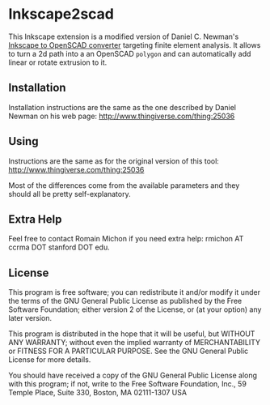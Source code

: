 # Inkscape2scad

This Inkscape extension is a modified version of Daniel C. Newman's [Inkscape to OpenSCAD
converter](http://www.thingiverse.com/thing:25036) targeting finite element
analysis. It allows to turn a 2d path into a an OpenSCAD `polygon` and can
automatically add linear or rotate extrusion to it.

## Installation

Installation instructions are the same as the one described by Daniel Newman
on his web page: <http://www.thingiverse.com/thing:25036>

## Using

Instructions are the same as for the original version of this tool:
<http://www.thingiverse.com/thing:25036>

Most of the differences come from the available parameters and they should all
be pretty self-explanatory.

## Extra Help

Feel free to contact Romain Michon if you need extra help: rmichon AT ccrma DOT
stanford DOT edu.

## License

This program is free software; you can redistribute it and/or modify
it under the terms of the GNU General Public License as published by
the Free Software Foundation; either version 2 of the License, or
(at your option) any later version.

This program is distributed in the hope that it will be useful,
but WITHOUT ANY WARRANTY; without even the implied warranty of
MERCHANTABILITY or FITNESS FOR A PARTICULAR PURPOSE.  See the
GNU General Public License for more details.

You should have received a copy of the GNU General Public License
along with this program; if not, write to the Free Software
Foundation, Inc., 59 Temple Place, Suite 330, Boston, MA  02111-1307  USA
